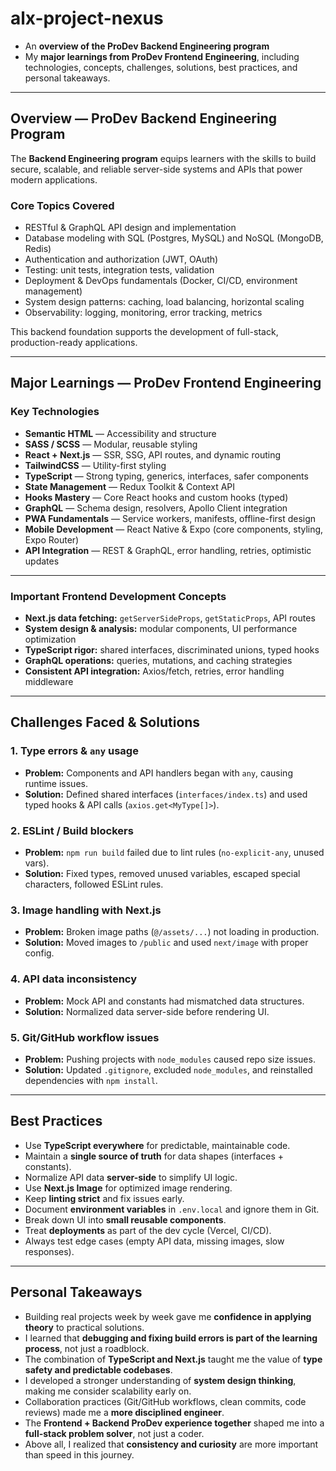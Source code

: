 # alx-project-nexus


- An **overview of the ProDev Backend Engineering program**
- My **major learnings from ProDev Frontend Engineering**, including technologies, concepts, challenges, solutions, best practices, and personal takeaways.

---

## Overview — ProDev Backend Engineering Program

The **Backend Engineering program** equips learners with the skills to build secure, scalable, and reliable server-side systems and APIs that power modern applications.

### Core Topics Covered
- RESTful & GraphQL API design and implementation
- Database modeling with SQL (Postgres, MySQL) and NoSQL (MongoDB, Redis)
- Authentication and authorization (JWT, OAuth)
- Testing: unit tests, integration tests, validation
- Deployment & DevOps fundamentals (Docker, CI/CD, environment management)
- System design patterns: caching, load balancing, horizontal scaling
- Observability: logging, monitoring, error tracking, metrics

This backend foundation supports the development of full-stack, production-ready applications.

---

## Major Learnings — ProDev Frontend Engineering

### Key Technologies
- **Semantic HTML** — Accessibility and structure  
- **SASS / SCSS** — Modular, reusable styling  
- **React + Next.js** — SSR, SSG, API routes, and dynamic routing  
- **TailwindCSS** — Utility-first styling  
- **TypeScript** — Strong typing, generics, interfaces, safer components  
- **State Management** — Redux Toolkit & Context API  
- **Hooks Mastery** — Core React hooks and custom hooks (typed)  
- **GraphQL** — Schema design, resolvers, Apollo Client integration  
- **PWA Fundamentals** — Service workers, manifests, offline-first design  
- **Mobile Development** — React Native & Expo (core components, styling, Expo Router)  
- **API Integration** — REST & GraphQL, error handling, retries, optimistic updates  

---

### Important Frontend Development Concepts
- **Next.js data fetching:** `getServerSideProps`, `getStaticProps`, API routes  
- **System design & analysis:** modular components, UI performance optimization  
- **TypeScript rigor:** shared interfaces, discriminated unions, typed hooks  
- **GraphQL operations:** queries, mutations, and caching strategies  
- **Consistent API integration:** Axios/fetch, retries, error handling middleware  

---

## Challenges Faced & Solutions

### 1. Type errors & `any` usage
- **Problem:** Components and API handlers began with `any`, causing runtime issues.  
- **Solution:** Defined shared interfaces (`interfaces/index.ts`) and used typed hooks & API calls (`axios.get<MyType[]>`).  

### 2. ESLint / Build blockers
- **Problem:** `npm run build` failed due to lint rules (`no-explicit-any`, unused vars).  
- **Solution:** Fixed types, removed unused variables, escaped special characters, followed ESLint rules.  

### 3. Image handling with Next.js
- **Problem:** Broken image paths (`@/assets/...`) not loading in production.  
- **Solution:** Moved images to `/public` and used `next/image` with proper config.  

### 4. API data inconsistency
- **Problem:** Mock API and constants had mismatched data structures.  
- **Solution:** Normalized data server-side before rendering UI.  

### 5. Git/GitHub workflow issues
- **Problem:** Pushing projects with `node_modules` caused repo size issues.  
- **Solution:** Updated `.gitignore`, excluded `node_modules`, and reinstalled dependencies with `npm install`.  

---

## Best Practices

- Use **TypeScript everywhere** for predictable, maintainable code.  
- Maintain a **single source of truth** for data shapes (interfaces + constants).  
- Normalize API data **server-side** to simplify UI logic.  
- Use **Next.js Image** for optimized image rendering.  
- Keep **linting strict** and fix issues early.  
- Document **environment variables** in `.env.local` and ignore them in Git.  
- Break down UI into **small reusable components**.  
- Treat **deployments** as part of the dev cycle (Vercel, CI/CD).  
- Always test edge cases (empty API data, missing images, slow responses).  

---

## Personal Takeaways

- Building real projects week by week gave me **confidence in applying theory** to practical solutions.  
- I learned that **debugging and fixing build errors is part of the learning process**, not just a roadblock.  
- The combination of **TypeScript and Next.js** taught me the value of **type safety and predictable codebases**.  
- I developed a stronger understanding of **system design thinking**, making me consider scalability early on.  
- Collaboration practices (Git/GitHub workflows, clean commits, code reviews) made me a **more disciplined engineer**.  
- The **Frontend + Backend ProDev experience together** shaped me into a **full-stack problem solver**, not just a coder.  
- Above all, I realized that **consistency and curiosity** are more important than speed in this journey.  
